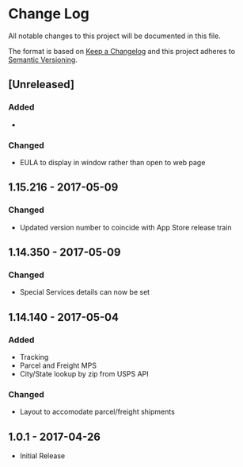 # Change Log
All notable changes to this project will be documented in this file.

The format is based on [Keep a Changelog](http://keepachangelog.com/)
and this project adheres to [Semantic Versioning](http://semver.org/).

## [Unreleased]
### Added
- 

### Changed
- EULA to display in window rather than open to web page

## 1.15.216 - 2017-05-09
### Changed
- Updated version number to coincide with App Store release train

## 1.14.350 - 2017-05-09
### Changed
- Special Services details can now be set

## 1.14.140 - 2017-05-04
### Added
- Tracking
- Parcel and Freight MPS
- City/State lookup by zip from USPS API

### Changed
- Layout to accomodate parcel/freight shipments

## 1.0.1 - 2017-04-26
- Initial Release
